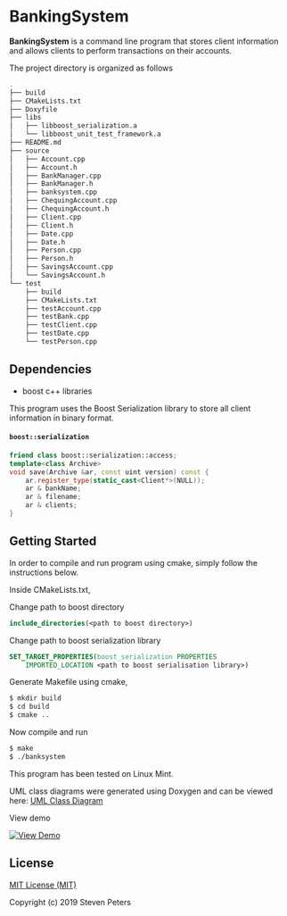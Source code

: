 # BankingSystem

__BankingSystem__ is a command line program that stores client information and allows clients to perform transactions on their accounts.

The project directory is organized as follows
```bash
.
├── build
├── CMakeLists.txt
├── Doxyfile
├── libs
│   ├── libboost_serialization.a
│   └── libboost_unit_test_framework.a
├── README.md
├── source
│   ├── Account.cpp
│   ├── Account.h
│   ├── BankManager.cpp
│   ├── BankManager.h
│   ├── banksystem.cpp
│   ├── ChequingAccount.cpp
│   ├── ChequingAccount.h
│   ├── Client.cpp
│   ├── Client.h
│   ├── Date.cpp
│   ├── Date.h
│   ├── Person.cpp
│   ├── Person.h
│   ├── SavingsAccount.cpp
│   └── SavingsAccount.h
└── test
    ├── build
    ├── CMakeLists.txt
    ├── testAccount.cpp
    ├── testBank.cpp
    ├── testClient.cpp
    ├── testDate.cpp
    └── testPerson.cpp
```

## Dependencies
* boost c++ libraries

This program uses the Boost Serialization library to store all client information in binary format.

#### `boost::serialization`
```c++
friend class boost::serialization::access;
template<class Archive>
void save(Archive &ar, const uint version) const {
    ar.register_type(static_cast<Client*>(NULL));
    ar & bankName;
    ar & filename;
    ar & clients;
}
```

## Getting Started
In order to compile and run program using cmake, simply follow the instructions below.

Inside CMakeLists.txt, 

Change path to boost directory
```cmake
include_directories(<path to boost directory>)
```

Change path to boost serialization library
```cmake
SET_TARGET_PROPERTIES(boost_serialization PROPERTIES 
    IMPORTED_LOCATION <path to boost serialisation library>)
```
Generate Makefile using cmake,
```bash
$ mkdir build
$ cd build
$ cmake ..
```
Now compile and run
```bash
$ make
$ ./banksystem
```


This program has been tested on Linux Mint.

UML class diagrams were generated using Doxygen and can be viewed here:
[UML Class Diagram](https://skp17.github.io/BankingSystem/
"UML Class Diagram")

View demo

[![View Demo](http://img.youtube.com/vi/nc-04LZ-1fg/0.jpg)](http://www.youtube.com/watch?v=nc-04LZ-1fg)




## License
[MIT License (MIT)](LICENSE.md)

Copyright (c) 2019 Steven Peters



